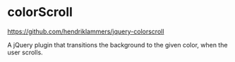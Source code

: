 # colorScroll

https://github.com/hendriklammers/jquery-colorscroll

A jQuery plugin that transitions the background to the given color, when the user scrolls.